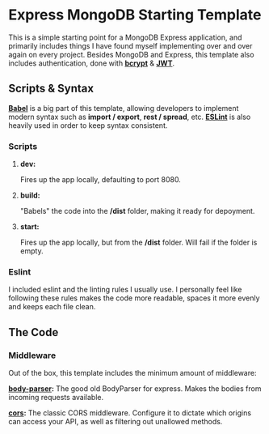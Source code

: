 #	Express MongoDB Starting Template 	#

This is a simple starting point for a MongoDB Express application, and primarily includes things I have found myself implementing over and over again on every project.
Besides MongoDB and Express, this template also includes authentication, done with **[bcrypt](https://www.npmjs.com/package/bcrypt)** & **[JWT](https://www.npmjs.com/package/jsonwebtoken)**.

##	Scripts & Syntax	 ##

**[Babel](https://babeljs.io/en/setup)** is a big part of this template, allowing developers to implement modern syntax such as **import / export**, **rest / spread**, etc. **[ESLint](https://www.npmjs.com/package/eslint)** is also heavily used in order to keep syntax consistent.

### Scripts ###

1. **dev:**
   
	Fires up the app locally, defaulting to port 8080.
2. **build:**
   
	"Babels" the code into the **/dist** folder, making it ready for depoyment.
3. **start:**
   
	Fires up the app locally, but from the **/dist** folder. Will fail if the folder is empty.

### Eslint ###

I included eslint and the linting rules I usually use. I personally feel like following these rules makes the code more readable, spaces it more evenly and keeps each file clean.

##	The Code 	##

### Middleware ###
Out of the box, this template includes the minimum amount of middleware:

**[body-parser](https://www.npmjs.com/package/body-parser):**
The good old BodyParser for express. Makes the bodies from incoming requests available.

**[cors](https://www.npmjs.com/package/cors):**
The classic CORS middleware. Configure it to dictate which origins can access your API, as well as filtering out unallowed methods.


